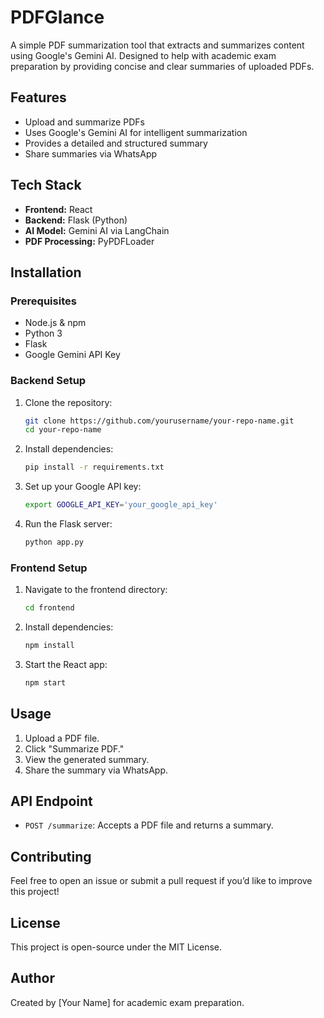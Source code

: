 # PDFGlance

A simple PDF summarization tool that extracts and summarizes content using Google's Gemini AI. Designed to help with academic exam preparation by providing concise and clear summaries of uploaded PDFs.

## Features
- Upload and summarize PDFs
- Uses Google's Gemini AI for intelligent summarization
- Provides a detailed and structured summary
- Share summaries via WhatsApp

## Tech Stack
- **Frontend:** React
- **Backend:** Flask (Python)
- **AI Model:** Gemini AI via LangChain
- **PDF Processing:** PyPDFLoader

## Installation
### Prerequisites
- Node.js & npm
- Python 3
- Flask
- Google Gemini API Key

### Backend Setup
1. Clone the repository:
   ```bash
   git clone https://github.com/yourusername/your-repo-name.git
   cd your-repo-name
   ```
2. Install dependencies:
   ```bash
   pip install -r requirements.txt
   ```
3. Set up your Google API key:
   ```bash
   export GOOGLE_API_KEY='your_google_api_key'
   ```
4. Run the Flask server:
   ```bash
   python app.py
   ```

### Frontend Setup
1. Navigate to the frontend directory:
   ```bash
   cd frontend
   ```
2. Install dependencies:
   ```bash
   npm install
   ```
3. Start the React app:
   ```bash
   npm start
   ```

## Usage
1. Upload a PDF file.
2. Click "Summarize PDF."
3. View the generated summary.
4. Share the summary via WhatsApp.

## API Endpoint
- `POST /summarize`: Accepts a PDF file and returns a summary.

## Contributing
Feel free to open an issue or submit a pull request if you’d like to improve this project!

## License
This project is open-source under the MIT License.

## Author
Created by [Your Name] for academic exam preparation.

